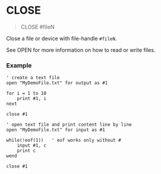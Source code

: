 # CLOSE

> CLOSE #fileN

Close a file or device with file-handle `#fileN`.

See OPEN for more information on how to read or write files.

### Example

```
' create a text file
open "MyDemoFile.txt" for output as #1

for i = 1 to 10
    print #1, i 
next

close #1

' open text file and print content line by line
open "MyDemoFile.txt" for input as #1

while(!eof(1))   ' eof works only without #
    input #1, c
    print c
wend

close #1
```
